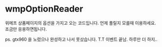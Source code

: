# wmpOptionReader
위메프 상품페이지의 옵션을 가지고 오는 코드입니다. 
언제 풀릴지 모를때 이용하세요. 조금만 응용하면됩니다.


ps. gtx960 을 노렸으나 완성하고 나서 못샀습니다. T.T 이벤트 끝남. 
하루만 더 하지..
